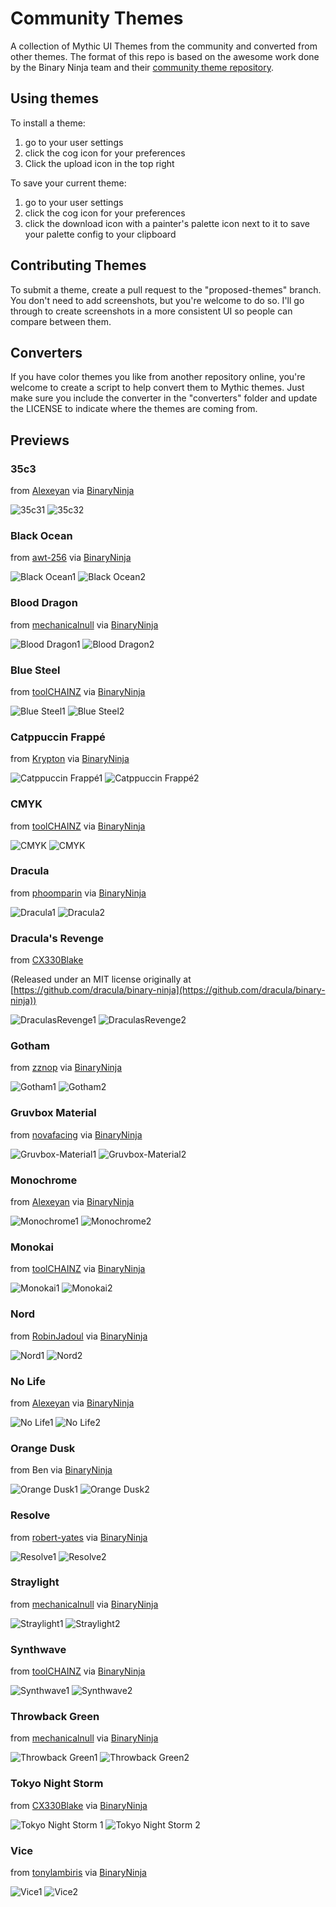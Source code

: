 # Community Themes
A collection of Mythic UI Themes from the community and converted from other themes. The format of this repo is based on the awesome work done by the Binary Ninja team and their [community theme repository](https://github.com/Vector35/community-themes).

## Using themes

To install a theme:
1. go to your user settings
2. click the cog icon for your preferences
3. Click the upload icon in the top right

To save your current theme:
1. go to your user settings
2. click the cog icon for your preferences
3. click the download icon with a painter's palette icon next to it to save your palette config to your clipboard

## Contributing Themes

To submit a theme, create a pull request to the "proposed-themes" branch. You don't need to add screenshots, but you're welcome to do so.
I'll go through to create screenshots in a more consistent UI so people can compare between them.

## Converters

If you have color themes you like from another repository online, you're welcome to create a script to help convert them to Mythic themes. 
Just make sure you include the converter in the "converters" folder and update the LICENSE to indicate where the themes are coming from.


## Previews

### 35c3
from [Alexeyan](https://github.com/Alexeyan) via [BinaryNinja](https://github.com/Vector35/community-themes)

![35c31](previews/35c31.png)
![35c32](previews/35c32.png)


### Black Ocean
from [awt-256](https://github.com/awt-256) via [BinaryNinja](https://github.com/Vector35/community-themes)

![Black Ocean1](previews/blackocean1.png)
![Black Ocean2](previews/blackocean2.png)


### Blood Dragon
from [mechanicalnull](https://github.com/mechanicalnull) via [BinaryNinja](https://github.com/Vector35/community-themes)

![Blood Dragon1](previews/blooddragon1.png)
![Blood Dragon2](previews/blooddragon2.png)


### Blue Steel
from [toolCHAINZ](https://github.com/toolCHAINZ) via [BinaryNinja](https://github.com/Vector35/community-themes)

![Blue Steel1](previews/bluesteel1.png)
![Blue Steel2](previews/bluesteel2.png)


### Catppuccin Frappé
from [Krypton](https://github.com/kkrypt0nn) via [BinaryNinja](https://github.com/Vector35/community-themes)

![Catppuccin Frappé1](previews/catppuccin-frappe1.png)
![Catppuccin Frappé2](previews/catppuccin-frappe2.png)


### CMYK
from [toolCHAINZ](https://github.com/toolCHAINZ) via [BinaryNinja](https://github.com/Vector35/community-themes)

![CMYK](previews/CYMK1.png)
![CMYK](previews/CYMK2.png)


### Dracula
from [phoomparin](https://github.com/phoomparin) via [BinaryNinja](https://github.com/Vector35/community-themes)

![Dracula1](previews/dracula1.png)
![Dracula2](previews/dracula2.png)


### Dracula's Revenge
from [CX330Blake](https://github.com/CX330Blake)

(Released under an MIT license originally at [https://github.com/dracula/binary-ninja](https://github.com/dracula/binary-ninja))

![DraculasRevenge1](previews/draculas-revenge1.png)
![DraculasRevenge2](previews/draculas-revenge2.png)


### Gotham
from [zznop](https://github.com/zznop) via [BinaryNinja](https://github.com/Vector35/community-themes)

![Gotham1](previews/gotham1.png)
![Gotham2](previews/gotham2.png)


### Gruvbox Material
from [novafacing](https://github.com/novafacing) via [BinaryNinja](https://github.com/Vector35/community-themes) 

![Gruvbox-Material1](previews/gruvbox-material1.png)
![Gruvbox-Material2](previews/gruvbox-material2.png)


### Monochrome
from [Alexeyan](https://github.com/Alexeyan) via [BinaryNinja](https://github.com/Vector35/community-themes)

![Monochrome1](previews/monochrome1.png)
![Monochrome2](previews/monochrome2.png)


### Monokai
from [toolCHAINZ](https://github.com/toolCHAINZ) via [BinaryNinja](https://github.com/Vector35/community-themes)

![Monokai1](previews/monokai1.png)
![Monokai2](previews/monokai2.png)


### Nord
from [RobinJadoul](https://github.com/RobinJadoul) via [BinaryNinja](https://github.com/Vector35/community-themes)

![Nord1](previews/nord1.png)
![Nord2](previews/nord2.png)


### No Life
from [Alexeyan](https://github.com/Alexeyan) via [BinaryNinja](https://github.com/Vector35/community-themes)

![No Life1](previews/nolife1.png)
![No Life2](previews/nolife2.png)


### Orange Dusk
from Ben via [BinaryNinja](https://github.com/Vector35/community-themes)

![Orange Dusk1](previews/orangedusk1.png)
![Orange Dusk2](previews/orangedusk2.png)


### Resolve
from [robert-yates](https://github.com/robert-yates) via [BinaryNinja](https://github.com/Vector35/community-themes)

![Resolve1](previews/resolve1.png)
![Resolve2](previews/resolve2.png)


### Straylight
from [mechanicalnull](https://github.com/mechanicalnull) via [BinaryNinja](https://github.com/Vector35/community-themes)

![Straylight1](previews/straylight1.png)
![Straylight2](previews/straylight2.png)


### Synthwave
from [toolCHAINZ](https://github.com/toolCHAINZ) via [BinaryNinja](https://github.com/Vector35/community-themes)

![Synthwave1](previews/synthwave1.png)
![Synthwave2](previews/synthwave2.png)


### Throwback Green
from [mechanicalnull](https://github.com/mechanicalnull) via [BinaryNinja](https://github.com/Vector35/community-themes)

![Throwback Green1](previews/throwbackgreen1.png)
![Throwback Green2](previews/throwbackgreen2.png)


### Tokyo Night Storm
from [CX330Blake](https://github.com/CX330Blake) via [BinaryNinja](https://github.com/Vector35/community-themes)

![Tokyo Night Storm 1](https://github.com/user-attachments/assets/cdb5f74a-78c9-46ce-b3c1-739d80ca9996)
![Tokyo Night Storm 2](https://github.com/user-attachments/assets/8bc29f53-8bfe-404c-b5be-71c6a9fb86f2)


### Vice
from [tonylambiris](https://github.com/tonylambiris) via [BinaryNinja](https://github.com/Vector35/community-themes)

![Vice1](previews/vice1.png)
![Vice2](previews/vice2.png)